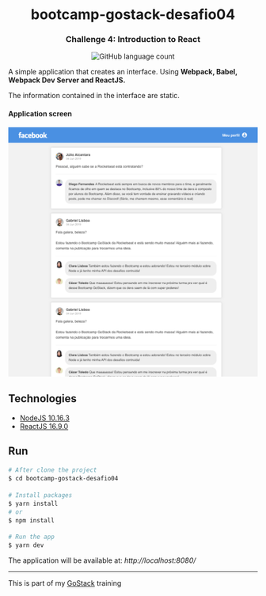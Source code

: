 <h1 align="center">
	bootcamp-gostack-desafio04
</h1>
  
<h3 align="center">
  Challenge 4: Introduction to React
</h3>

<p align="center">
  <img alt="GitHub language count" src="https://img.shields.io/github/languages/count/dsacilotto/bootcamp-gostack-desafio04?color=%2304b4d3">
</p>

A simple application that creates an interface. Using **Webpack, Babel, Webpack Dev Server and ReactJS.**

The information contained in the interface are static.

#### Application screen

![Facebook](.github/facebook.png)

## Technologies

- [NodeJS 10.16.3](https://nodejs.org/)
- [ReactJS 16.9.0](https://reactjs.org/)

## Run

```bash
# After clone the project
$ cd bootcamp-gostack-desafio04

# Install packages
$ yarn install
# or
$ npm install

# Run the app
$ yarn dev
```

The application will be available at: _http://localhost:8080/_

---

This is part of my [GoStack](https://rocketseat.com.br/bootcamp) training
